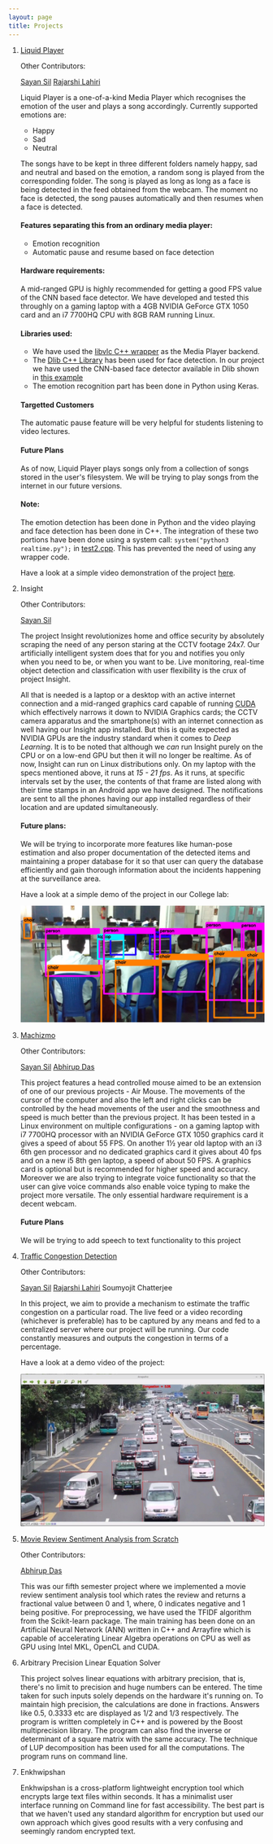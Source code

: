 ```yaml
---
layout: page
title: Projects
---
```


1.	[Liquid Player](https://github.com/sayansil/Liquid-Player)

	Other Contributors:

	[Sayan Sil](https://sayansil.web.app/)
	[Rajarshi Lahiri](https://www.linkedin.com/in/rajarshi-lahiri-94a103134/)

	Liquid Player is a one-of-a-kind Media Player which recognises the emotion of the user and plays a song accordingly. Currently supported emotions are:

	* Happy
	* Sad
	* Neutral

	The songs have to be kept in three different folders namely happy, sad and neutral and based on the emotion, a random song is played from the corresponding folder. The song is played as long as long as a face is being detected in the feed obtained from the webcam. The moment no face is detected, the song pauses automatically and then resumes when a face is detected.

	#### Features separating this from an ordinary media player:

	* Emotion recognition
	* Automatic pause and resume based on face detection

	#### Hardware requirements:

	A mid-ranged GPU is highly recommended for getting a good FPS value of the CNN based face detector. We have developed and tested this throughly on a gaming laptop with a 4GB NVIDIA GeForce GTX 1050 card and an i7 7700HQ CPU with 8GB RAM running Linux.

	#### Libraries used:

	* We have used the [libvlc C++ wrapper](https://github.com/videolan/libvlcpp) as the Media Player backend.
	* The [Dlib C++ Library](http://dlib.net/) has been used for face detection. In our project we have used the CNN-based face detector available in Dlib shown in [this example](http://dlib.net/dnn_mmod_face_detection_ex.cpp.html)
	* The emotion recognition part has been done in Python using Keras.

	#### Targetted Customers

	The automatic pause feature will be very helpful for students listening to video lectures.

	#### Future Plans

	As of now, Liquid Player plays songs only from a collection of songs stored in the user's filesystem. We will be trying to play songs from the internet in our future versions.

	#### Note:

	The emotion detection has been done in Python and the video playing and face detection has been done in C++. The integration of these two portions have been done using a system call: `system("python3 realtime.py");` in [test2.cpp](https://github.com/sayansil/Liquid-Player/blob/master/test2.cpp). This has prevented the need of using any wrapper code.

	Have a look at a simple video demonstration of the project [here](https://photos.app.goo.gl/BPXVni8pjPzA1vrk6).

1.	Insight

	Other Contributors:

	[Sayan Sil](https://sayansil.web.app/)

	The project Insight revolutionizes home and office security by absolutely scraping the need of any person staring at the CCTV footage 24x7. Our artificially intelligent system does that for you and notifies you only when you need to be, or when you want to be. Live monitoring, real-time object detection and classification with user flexibility is the crux of project Insight.

	All that is needed is a laptop or a desktop with an active internet connection and a mid-ranged graphics card capable of running [CUDA](https://developer.nvidia.com/cuda-toolkit) which effectively narrows it down to NVIDIA Graphics cards; the CCTV camera apparatus and the smartphone(s) with an internet connection as well having our Insight app installed. But this is quite expected as NVIDIA GPUs are the industry standard when it comes to *Deep Learning*. It is to be noted that although we *can* run Insight purely on the CPU or on a low-end GPU but then it will no longer be realtime. As of now, Insight can run on Linux distributions only. On my laptop with the specs mentioned above, it runs at *15 - 21 fps*. As it runs, at specific intervals set by the user, the contents of that frame are listed along with their time stamps in an Android app we have designed. The notifications are sent to all the phones having our app installed regardless of their location and are updated simultaneously.

	#### Future plans:

	We will be trying to incorporate more features like human-pose estimation and also proper documentation of the detected items and maintaining a proper database for it so that user can query the database efficiently and gain thorough information about the incidents happening at the surveillance area.

	Have a look at a simple demo of the project in our College lab:

	[![Insight Demo](/assets/pictures/image10.png)](https://photos.app.goo.gl/yF1vXyV1FapJ87Sj8)

1.	[Machizmo](https://github.com/DarkStar1997/Machizmo)
	
	Other Contributors:

	[Sayan Sil](https://sayansil.web.app/)
	[Abhirup Das](https://www.linkedin.com/in/abhirup-das-5a174212a/)

	This project features a head controlled mouse aimed to be an extension of one of our previous projects - Air Mouse. The movements of the cursor of the computer and also the left and right clicks can be controlled by the head movements of the user and the smoothness and speed is much better than the previous project. It has been tested in a Linux environment on multiple configurations - on a gaming laptop with i7 7700HQ processor with an NVIDIA GeForce GTX 1050 graphics card it gives a speed of about 55 FPS. On another 1½ year old laptop with an i3 6th gen processor and no dedicated graphics card it gives about 40 fps and on a new i5 8th gen laptop, a speed of about 50 FPS. A graphics card is optional but is recommended for higher speed and accuracy. Moreover we are also trying to integrate voice functionality so that the user can give voice commands also enable voice typing to make the project more versatile. The only essential hardware requirement is a decent webcam.

	#### Future Plans

	We will be trying to add speech to text functionality to this project

1.	[Traffic Congestion Detection](https://kolkata.makerfaire.com/2018/11/15/traffic-congestion-detection/)

	Other Contributors:

	[Sayan Sil](https://sayansil.web.app/)
	[Rajarshi Lahiri](https://www.linkedin.com/in/rajarshi-lahiri-94a103134/)
	Soumyojit Chatterjee

	In this project, we aim to provide a mechanism to estimate the traffic congestion on a particular road. The live feed or a video recording (whichever is preferable) has to be captured by any means and fed to a centralized server where our project will be running. Our code constantly measures and outputs the congestion in terms of a percentage.

	Have a look at a demo video of the project:

	[![Traffic Congestion Demo](/assets/pictures/image11.jpeg)](https://photos.app.goo.gl/35V3gTeaJMkJGd478)

1.	[Movie Review Sentiment Analysis from Scratch](https://github.com/DarkStar1997/Movie-Review-Sentiment-Analysis)

	Other Contributors:

	[Abhirup Das](https://www.linkedin.com/in/abhirup-das-5a174212a/)

	This was our fifth semester project where we implemented a movie review sentiment analysis tool which rates the review and returns a fractional value between 0 and 1, where, 0 indicates negative and 1 being positive. For preprocessing, we have used the TFIDF algorithm from the Scikit-learn package. The main training has been done on an Artificial Neural Network (ANN) written in C++ and Arrayfire which is capable of accelerating Linear Algebra operations on CPU as well as GPU using Intel MKL, OpenCL and CUDA.

1.	Arbitrary Precision Linear Equation Solver

	This project solves linear equations with arbitrary precision, that is, there's no limit to precision and huge numbers can be entered. The time taken for such inputs solely depends on the hardware it's running on. To maintain high precision, the calculations are done in fractions. Answers like 0.5, 0.3333 etc are displayed as 1/2 and 1/3 respectively. The program is written completely in C++ and is powered by the Boost multiprecision library. The program can also find the inverse or determinant of a square matrix with the same accuracy. The technique of LUP decomposition has been used for all the computations. The program runs on command line.

1.	Enkhwipshan

	Enkhwipshan is a cross-platform lightweight encryption tool which encrypts large text files within seconds. It has a minimalist user interface running on Command line for fast accessibility. The best part is that we haven't used any standard algorithm for encryption but used our own approach which gives good results with a very confusing and seemingly random encrypted text.